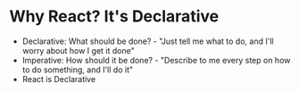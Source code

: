 # Why React? It's Declarative
- Declarative: What should be done? - "Just tell me what to do, and I'll worry about how I get it done"
- Imperative: How should it be done? - "Describe to me every step on how to do something, and I'll do it"
- React is Declarative